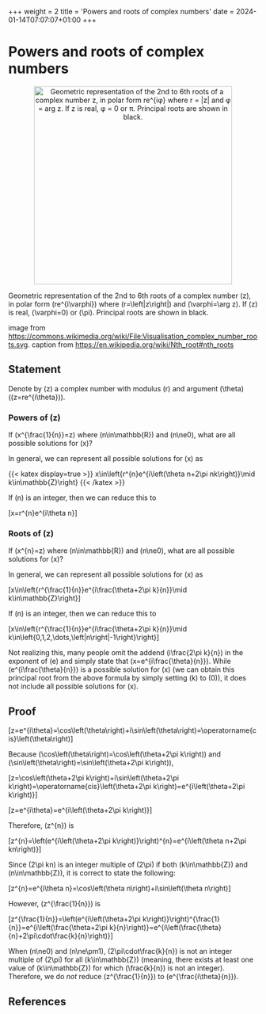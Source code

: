 +++
weight = 2
title = 'Powers and roots of complex numbers'
date = 2024-01-14T07:07:07+01:00
+++

# Powers and roots of complex numbers

<p align="center"><img alt="Geometric representation of the 2nd to 6th roots of a complex number z, in polar form re^{iφ} where r = |z| and φ = arg z. If z is real, φ = 0 or π. Principal roots are shown in black." src="/airspace/img/Visualisation_complex_number_roots.svg" width="400" /></p>

Geometric representation of the 2nd to 6th roots of a complex number \(z\), in polar form \(re^{i\varphi}\) where \(r=\left|z\right|\) and \(\varphi=\arg z\). If \(z\) is real, \(\varphi=0\) or \(\pi\). Principal roots are shown in black.

image from https://commons.wikimedia.org/wiki/File:Visualisation_complex_number_roots.svg. caption from https://en.wikipedia.org/wiki/Nth_root#nth_roots

## Statement

Denote by \(z\) a complex number with modulus \(r\) and argument \(\theta\) (\(z=re^{i\theta}\)).

### Powers of \(z\)

If \(x^{\frac{1}{n}}=z\) where \(n\in\mathbb{R}\) and \(n\ne0\), what are all possible solutions for \(x\)?

In general, we can represent all possible solutions for \(x\) as

{{< katex display=true >}}
x\in\left\{r^{n}e^{i\left(\theta n+2\pi nk\right)}\mid k\in\mathbb{Z}\right\}
{{< /katex >}}

If \(n\) is an integer, then we can reduce this to

\[x=r^{n}e^{i\theta n}\]

### Roots of \(z\)

If \(x^{n}=z\) where \(n\in\mathbb{R}\) and \(n\ne0\), what are all possible solutions for \(x\)?

In general, we can represent all possible solutions for \(x\) as

\[x\in\left\{r^{\frac{1}{n}}e^{i\frac{\theta+2\pi k}{n}}\mid k\in\mathbb{Z}\right\}\]

If \(n\) is an integer, then we can reduce this to

\[x\in\left\{r^{\frac{1}{n}}e^{i\frac{\theta+2\pi k}{n}}\mid k\in\left\{0,1,2,\dots,\left|n\right|-1\right\}\right\}\]

Not realizing this, many people omit the addend \(i\frac{2\pi k}{n}\) in the exponent of \(e\) and simply state that \(x=e^{i\frac{\theta}{n}}\). While \(e^{i\frac{\theta}{n}}\) is a possible solution for \(x\) (we can obtain this principal root from the above formula by simply setting \(k\) to \(0\)), it does not include all possible solutions for \(x\).

## Proof

\[z=e^{i\theta}=\cos\left(\theta\right)+i\sin\left(\theta\right)=\operatorname{cis}\left(\theta\right)\]

Because \(\cos\left(\theta\right)=\cos\left(\theta+2\pi k\right)\) and \(\sin\left(\theta\right)=\sin\left(\theta+2\pi k\right)\),

\[z=\cos\left(\theta+2\pi k\right)+i\sin\left(\theta+2\pi k\right)=\operatorname{cis}\left(\theta+2\pi k\right)=e^{i\left(\theta+2\pi k\right)}\]

\[z=e^{i\theta}=e^{i\left(\theta+2\pi k\right)}\]

Therefore, \(z^{n}\) is

\[z^{n}=\left(e^{i\left(\theta+2\pi k\right)}\right)^{n}=e^{i\left(\theta n+2\pi kn\right)}\]

Since \(2\pi kn\) is an integer multiple of \(2\pi\) if both \(k\in\mathbb{Z}\) and \(n\in\mathbb{Z}\), it is correct to state the following:

\[z^{n}=e^{i\theta n}=\cos\left(\theta n\right)+i\sin\left(\theta n\right)\]

However, \(z^{\frac{1}{n}}\) is

\[z^{\frac{1}{n}}=\left(e^{i\left(\theta+2\pi k\right)}\right)^{\frac{1}{n}}=e^{i\left(\frac{\theta+2\pi k}{n}\right)}=e^{i\left(\frac{\theta}{n}+2\pi\cdot\frac{k}{n}\right)}\]

When \(n\ne0\) and \(n\ne\pm1\), \(2\pi\cdot\frac{k}{n}\) is not an integer multiple of \(2\pi\) for all \(k\in\mathbb{Z}\) (meaning, there exists at least one value of \(k\in\mathbb{Z}\) for which \(\frac{k}{n}\) is not an integer). Therefore, we do *not* reduce \(z^{\frac{1}{n}}\) to \(e^{\frac{i\theta}{n}}\).

## References
